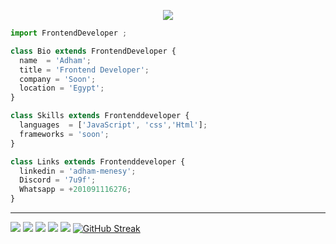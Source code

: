 <p align="center">
  <img src="https://github.com/thompsonemerson/thompsonemerson/raw/master/cover-thompson.png" />
</p>

```js
import FrontendDeveloper ;

class Bio extends FrontendDeveloper {
  name  = 'Adham';
  title = 'Frontend Developer';
  company = 'Soon';
  location = 'Egypt';
}

class Skills extends Frontenddeveloper {
  languages  = ['JavaScript', 'css','Html'];
  frameworks = 'soon';
}

class Links extends Frontenddeveloper {
  linkedin = 'adham-menesy';
  Discord = '7u9f';
  Whatsapp = +201091116276;
}
```
----
![](http://github-profile-summary-cards.vercel.app/api/cards/profile-details?username=blackgeneral11y&theme=aura_dark) 
![](http://github-profile-summary-cards.vercel.app/api/cards/repos-per-language?username=blackgeneral11y&theme=aura_dark) 
![](http://github-profile-summary-cards.vercel.app/api/cards/most-commit-language?username=blackgeneral11y&theme=aura_dark) 
![](http://github-profile-summary-cards.vercel.app/api/cards/stats?username=blackgeneral11y&theme=aura_dark) 
![](http://github-profile-summary-cards.vercel.app/api/cards/productive-time?username=blackgeneral11y&theme=aura_dark&utcOffset=8) 
[![GitHub Streak](https://github-readme-streak-stats.herokuapp.com?user=blackgeneral11y&theme=dark&hide_border=true)](https://git.io/streak-stats)

